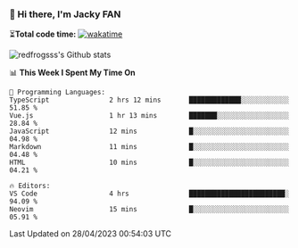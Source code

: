 ### 👋 Hi there, I'm Jacky FAN

⏳**Total code time:** [![wakatime](https://wakatime.com/badge/user/2cbd8003-b8b8-4565-92d7-ad9c23ff1846.svg)](https://wakatime.com/@2cbd8003-b8b8-4565-92d7-ad9c23ff1846)

<img src="https://github-readme-stats.vercel.app/api?username=redfrogsss&show_icons=true" alt="redfrogsss's Github stats"></img>

<!--START_SECTION:waka-->
📊 **This Week I Spent My Time On** 

```text
💬 Programming Languages: 
TypeScript               2 hrs 12 mins       █████████████░░░░░░░░░░░░   51.85 % 
Vue.js                   1 hr 13 mins        ███████░░░░░░░░░░░░░░░░░░   28.84 % 
JavaScript               12 mins             █░░░░░░░░░░░░░░░░░░░░░░░░   04.98 % 
Markdown                 11 mins             █░░░░░░░░░░░░░░░░░░░░░░░░   04.48 % 
HTML                     10 mins             █░░░░░░░░░░░░░░░░░░░░░░░░   04.21 % 

🔥 Editors: 
VS Code                  4 hrs               ████████████████████████░   94.09 % 
Neovim                   15 mins             █░░░░░░░░░░░░░░░░░░░░░░░░   05.91 % 
```


 Last Updated on 28/04/2023 00:54:03 UTC
<!--END_SECTION:waka-->
